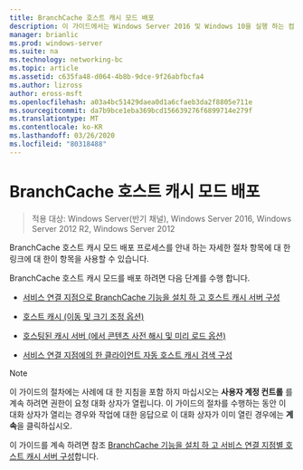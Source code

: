 ```yaml
---
title: BranchCache 호스트 캐시 모드 배포
description: 이 가이드에서는 Windows Server 2016 및 Windows 10을 실행 하는 컴퓨터에서 호스트 캐시 모드로 BranchCache를 배포 하는 방법 지침을 제공
manager: brianlic
ms.prod: windows-server
ms.suite: na
ms.technology: networking-bc
ms.topic: article
ms.assetid: c635fa48-d064-4b8b-9dce-9f26abfbcfa4
ms.author: lizross
author: eross-msft
ms.openlocfilehash: a03a4bc51429daea0d1a6cfaeb3da2f8805e711e
ms.sourcegitcommit: da7b9bce1eba369bcd156639276f6899714e279f
ms.translationtype: MT
ms.contentlocale: ko-KR
ms.lasthandoff: 03/26/2020
ms.locfileid: "80318488"
---
```

# <a name="branchcache-hosted-cache-mode-deployment"></a>BranchCache 호스트 캐시 모드 배포

>적용 대상: Windows Server(반기 채널), Windows Server 2016, Windows Server 2012 R2, Windows Server 2012

BranchCache 호스트 캐시 모드 배포 프로세스를 안내 하는 자세한 절차 항목에 대 한 링크에 대 한이 항목을 사용할 수 있습니다.

BranchCache 호스트 캐시 모드를 배포 하려면 다음 단계를 수행 합니다.

- [서비스 연결 지점으로 BranchCache 기능을 설치 하 고 호스트 캐시 서버 구성](5-Bc-Feature-Scp.md)

- [호스트 캐시 &#40;이동 및 크기 조정 옵션&#41;](6-Bc-Move-Resize-Cache.md)

- [호스팅된 캐시 서버 &#40;에서 콘텐츠 사전 해시 및 미리 로드 옵션&#41;](7-Bc-Prehash-Preload.md)

- [서비스 연결 지점에의 한 클라이언트 자동 호스트 캐시 검색 구성](10-Bc-Client-By-Scp.md)

>[!NOTE]
>이 가이드의 절차에는 사례에 대 한 지침을 포함 하지 마십시오는 **사용자 계정 컨트롤** 를 계속 하려면 권한이 요청 대화 상자가 열립니다. 이 가이드의 절차를 수행하는 동안 이 대화 상자가 열리는 경우와 작업에 대한 응답으로 이 대화 상자가 이미 열린 경우에는 **계속**을 클릭하십시오.

이 가이드를 계속 하려면 참조 [BranchCache 기능을 설치 하 고 서비스 연결 지점별 호스트 캐시 서버 구성](5-Bc-Feature-Scp.md)합니다.